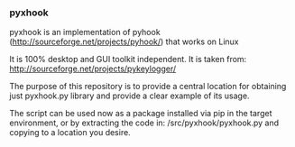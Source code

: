### pyxhook

pyxhook is an implementation of pyhook (http://sourceforge.net/projects/pyhook/) that works on Linux

It is 100% desktop and GUI toolkit independent. It is taken from: http://sourceforge.net/projects/pykeylogger/

The purpose of this repository is to provide a central location for obtaining just pyxhook.py library and provide a clear example of its usage.

The script can be used now as a package installed via pip in the target environment, or by extracting the code in:
/src/pyxhook/pyxhook.py and copying to a location you desire.

